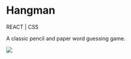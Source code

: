 # Hangman

REACT | CSS

A classic pencil and paper word guessing game. 

<img src="src/img/screenshot.png">

